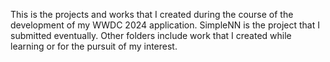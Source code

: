 This is the projects and works that I created during the course of the development of my WWDC 2024 application.
SimpleNN is the project that I submitted eventually.
Other folders include work that I created while learning or for the pursuit of my interest.
